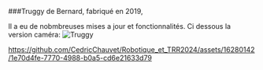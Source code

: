  ###Truggy de Bernard, fabriqué en 2019,
 
 Il a eu de nobmbreuses mises a jour et fonctionnalités.
 Ci dessous la version caméra:
![Truggy](https://github.com/CedricChauvet/Robotique_et_TRR2024/assets/16280142/e587798a-a27f-499b-869e-5c0e25686b6e)


https://github.com/CedricChauvet/Robotique_et_TRR2024/assets/16280142/1e70d4fe-7770-4988-b0a5-cd6e21633d79

